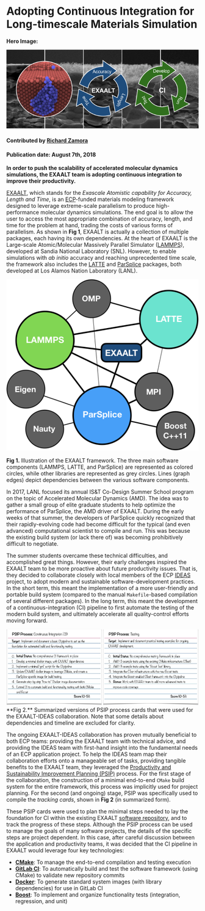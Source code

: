 # Adopting Continuous Integration for Long-timescale Materials Simulation

**Hero Image:**

<img src='./hero.png' />

#### Contributed by [Richard Zamora](https://rjzamora.github.io "Rick Zamora's Github.io Profile")

#### Publication date: August 7th, 2018

**In order to push the scalability of accelerated molecular dynamics simulations, the EXAALT team is adopting continuous integration to improve their productivity.**

[EXAALT](https://www.exascaleproject.org/project/exaalt-molecular-dynamics-at-the-exascale-materials-science/), which stands for the *Exascale Atomistic capability for Accuracy, Length and Time*, is an [ECP](https://www.exascaleproject.org/)-funded materials modeling framework designed to leverage extreme-scale parallelism to produce high-performance molecular dynamics simulations. The end goal is to allow the user to access the most appropriate combination of accuracy, length, and time for the problem at hand, trading the costs of various forms of parallelism.  As shown in **Fig 1**, EXAALT is actually a collection of multiple packages, each having its own dependencies. At the heart of EXAALT is the Large-scale Atomic/Molecular Massively Parallel Simulator ([LAMMPS](https://lammps.sandia.gov/)), developed at Sandia National Laboratory (SNL). However, to enable simulations with *ab initio* accuracy and reaching unprecedented time scale, the framework also includes the [LATTE](https://github.com/lanl/LATTE) and [ParSplice](https://gitlab.com/exaalt/parsplice) packages, both developed at Los Alamos Nation Laboratory (LANL).

<!--- Image to illustrate the complexity of EXAALT --->
<img src='./dep-graph.png' />

**Fig 1.** Illustration of the EXAALT framework. The three main software components (LAMMPS, LATTE, and ParSplice) are represented as colored circles, while other libraries are represented as grey circles. Lines (graph edges) depict dependencies between the various software components.

In 2017, LANL focused its annual IS&T Co-Design Summer School program on the topic of Accelerated Molecular Dynamics (AMD).  The idea was to gather a small group of elite graduate students to help optimize the performance of ParSplice, the AMD driver of EXAALT.  During the early weeks of that summer, the developers of ParSplice quickly recognized that their rapidly-evolving code had become difficult for the typical (and even advanced) computational scientist to compile and run.  This was because the existing build system (or lack there of) was becoming prohibitively difficult to negotiate. 

The summer students overcame these technical difficulties, and accomplished great things.  However, their early challenges inspired the EXAALT team to be more proactive about future productivity issues.  That is, they decided to collaborate closely with local members of the ECP [IDEAS](https://ideas-productivity.org/ideas-ecp/) project, to adopt modern and sustainable software-development practices.  In the short term, this meant the implementation of a more user-friendly and portable build system (compared to the manual `Makefile`-based compilation of several different packages). In the long term, this meant the development of a continuous-integration (CI) pipeline to first automate the testing of the modern build system, and ultimately accelerate all quality-control efforts moving forward.  

<!--- Image to show build and test PSIP cards /> --->
<img src='./psip-ci-test.png' /> 
**Fig 2.** Summarized versions of PSIP process cards that were used for the EXAALT-IDEAS collaboration.  Note that some details about dependencies and timeline are excluded for clarity.

The ongoing EXAALT-IDEAS collaboration has proven mutually beneficial to both ECP teams: providing the EXAALT team with technical advice, and providing the IDEAS team with first-hand insight into the fundamental needs of an ECP application project. To help the IDEAS team map their collaboration efforts onto a manageable set of tasks, providing tangible benefits to the EXAALT team, they leveraged the [Productivity and Sustainability Improvement Planning (PSIP)](https://github.com/betterscientificsoftware/PSIP-Tools/blob/master/PSIP-Overview.md "PSIP Github README") process. For the first stage of the collaboration, the construction of a minimal end-to-end `CMake` build system for the entire framework, this process was implicitly used for project planning. For the second (and ongoing) stage, PSIP was specifically used to compile the *tracking cards*, shown in **Fig 2** (in summarized form).   

These PSIP cards were used to plan the minimal steps needed to lay the foundation for CI within the existing EXAALT [software repository](https://gitlab.com/exaalt), and to track the progress of these steps. Although the PSIP process can be used to manage the goals of many software projects, the details of the specific steps are project dependent.  In this case, after careful discussion between the application and productivity teams, it was decided that the CI pipeline in EXAALT would leverage four key technologies:

- [**CMake**](https://cmake.org/): To manage the end-to-end compilation and testing execution
- [**GitLab CI**](https://about.gitlab.com/features/gitlab-ci-cd/): To automatically build and test the software framework (using CMake) to validate new repository commits
- [**Docker**](https://www.docker.com/): To generate standard system images (with library dependencies) for use in GitLab CI
- [**Boost**](https://www.boost.org/): To implement and organize functionality tests (integration, regression, and unit)




<!---
Publish: No
Categories: reliability
Topics: testing
Tags: bssw-blog-article
Level: 2
Prerequisites: default
Aggregate: none
--->

